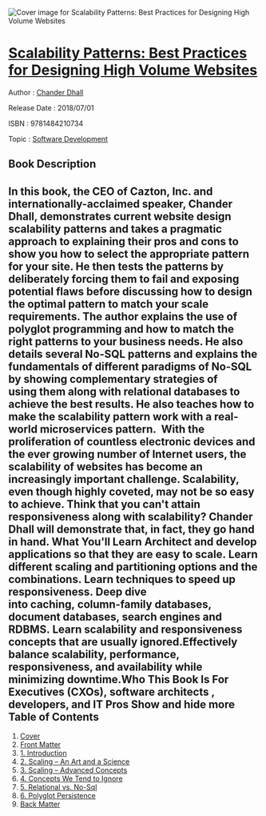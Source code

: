 ![Cover image for Scalability Patterns: Best Practices for Designing High Volume Websites](https://imgdetail.ebookreading.net/cover/cover/software_development/EB9781484210734.jpg)

[Scalability Patterns: Best Practices for Designing High Volume Websites](https://ebookreading.net/view/book/Scalability+Patterns%3A+Best+Practices+for+Designing+High+Volume+Websites-EB9781484210734_1.html "Scalability Patterns: Best Practices for Designing High Volume Websites")
====================================================================================================================

Author : [Chander Dhall](https://ebookreading.net/search/author/Chander+Dhall)

Release Date : 2018/07/01

ISBN : 9781484210734

Topic : [Software Development](https://ebookreading.net/search/category/software-development)

Book Description
-----------------

 In this book, the CEO of Cazton, Inc. and internationally-acclaimed speaker, Chander Dhall, demonstrates current website design scalability patterns and takes a pragmatic approach to explaining their pros and cons to show you how to select the appropriate pattern for your site. He then tests the patterns by deliberately forcing them to fail and exposing potential flaws before discussing how to design the optimal pattern to match your scale requirements. The author explains the use of polyglot programming and how to match the right patterns to your business needs. He also details several No-SQL patterns and explains the fundamentals of different paradigms of No-SQL by showing complementary strategies of using them along with relational databases to achieve the best results. He also teaches how to make the scalability pattern work with a real-world microservices pattern. 
With the proliferation of countless electronic devices and the ever growing number of Internet users, the scalability of websites has become an increasingly important challenge. Scalability, even though highly coveted, may not be so easy to achieve. Think that you can't attain responsiveness along with scalability? Chander Dhall will demonstrate that, in fact, they go hand in hand.
What You'll Learn
Architect and develop applications so that they are easy to scale. Learn different scaling and partitioning options and the combinations. Learn techniques to speed up responsiveness. Deep dive into caching, column-family databases, document databases, search engines and RDBMS. Learn scalability and responsiveness concepts that are usually ignored.Effectively balance scalability, performance, responsiveness, and availability while minimizing downtime.Who This Book Is For
Executives (CXOs), software architects , developers, and IT Pros
        Show and hide more                
Table of Contents
-----------------

1. [Cover](https://ebookreading.net/view/book/Scalability+Patterns%3A+Best+Practices+for+Designing+High+Volume+Websites-EB9781484210734_1.html)
1. [Front Matter](https://ebookreading.net/view/book/Scalability+Patterns%3A+Best+Practices+for+Designing+High+Volume+Websites-EB9781484210734_2.html)
1. [1. Introduction](https://ebookreading.net/view/book/Scalability+Patterns%3A+Best+Practices+for+Designing+High+Volume+Websites-EB9781484210734_3.html)
1. [2. Scaling – An Art and a Science](https://ebookreading.net/view/book/Scalability+Patterns%3A+Best+Practices+for+Designing+High+Volume+Websites-EB9781484210734_4.html)
1. [3. Scaling – Advanced Concepts](https://ebookreading.net/view/book/Scalability+Patterns%3A+Best+Practices+for+Designing+High+Volume+Websites-EB9781484210734_5.html)
1. [4. Concepts We Tend to Ignore](https://ebookreading.net/view/book/Scalability+Patterns%3A+Best+Practices+for+Designing+High+Volume+Websites-EB9781484210734_6.html)
1. [5. Relational vs. No-Sql](https://ebookreading.net/view/book/Scalability+Patterns%3A+Best+Practices+for+Designing+High+Volume+Websites-EB9781484210734_7.html)
1. [6. Polyglot Persistence](https://ebookreading.net/view/book/Scalability+Patterns%3A+Best+Practices+for+Designing+High+Volume+Websites-EB9781484210734_8.html)
1. [Back Matter](https://ebookreading.net/view/book/Scalability+Patterns%3A+Best+Practices+for+Designing+High+Volume+Websites-EB9781484210734_9.html)
